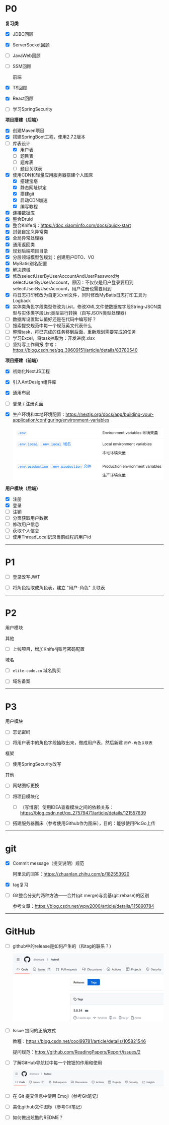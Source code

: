# P0

**复习类**

- [x] JDBC回顾

- [x] ServerSocket回顾

- [ ] JavaWeb回顾

- [ ] SSM回顾

  前端

- [x] TS回顾

- [x] React回顾

- [ ] 学习SpringSecurity

**项目搭建（后端）**

- [x] 创建Maven项目
- [x] 搭建SpringBoot工程，使用2.7.2版本
- [ ] 库表设计
  - [x] 用户表
  - [ ]  题目表
  - [ ] 题库表
  - [ ] 题目关联表
- [x] 使用CDN和轻量应用服务器搭建个人图床
  - [x] 搭建宝塔
  - [x] 静态网址绑定
  - [x] 搭建git
  - [x] 启动CDN加速
  - [x] 编写教程
- [x] 连接数据库
- [x] 整合Druid
- [x] 整合Knife4j：https://doc.xiaominfo.com/docs/quick-start
- [x] 封装自定义异常类
- [x] 全局异常处理器
- [x] 通用返回类
- [x] 规划后端项目目录
- [x] 分层领域模型包规划：创建用户DTO、VO
- [x] MyBatis别名配置
- [x] 解决跨域
- [x] 修改selectUserByUserAccountAndUserPassword为selectUserByUserAccount，原因：不仅仅是用户登录要用到selectUserByUserAccount，用户注册也需要用到
- [x] 将日志打印修改为自定义xml文件，同时修改MyBatis日志打印工具为Logback
- [x] 实体类角色字段类型修改为List，修改XML文件使数据库字段String-JSON类型与实体类字段List类型进行转换（自写JSON类型处理器）
- [ ] 数据库设置默认值好还是在代码中编写好？
- [ ] 搜索提交规范中每一个规范英文代表什么
- [ ] 整理task，将已完成的任务移到后面，重新规划需要完成的任务
- [ ] 学习Excel，将task抽取为：开发进度.xlsx
- [ ] 坚持写工作周报
  参考：https://blog.csdn.net/qq_39609151/article/details/83780540

**项目搭建（前端）**

- [x] 初始化NextJS工程

- [x] 引入AntDesign组件库

- [x] 通用布局

- [ ] 登录 / 注册页面

- [x] 生产环境和本地环境配置：https://nextjs.org/docs/app/building-your-application/configuring/environment-variables

  ![image-20241203185346267](./assets/image-20241203185346267.png)

**用户模块（后端）**

- [x] 注册
- [x] 登录
- [ ] 注销
- [ ] 分页获取用户数据
- [ ] 修改用户信息
- [ ] 获取个人信息
- [ ] 使用ThreadLocal记录当前线程的用户id

---

# P1

- [ ] 登录改写JWT
- [ ] 将角色抽取成角色表，建立 "用户-角色" 关联表





---

# P2

用户模块



其他

- [ ] 上线项目，增加Knife4j账号密码配置



域名

- [ ] `elite-code.cn` 域名购买
- [ ] 域名备案





---

# P3

用户模块

- [ ] 忘记密码
- [ ] 将用户表中的角色字段抽取出来，做成用户表，然后新建 `用户-角色关联表`



框架

- [ ] 使用SpringSecurity改写



其他

- [ ] 网站图标更换
- [ ] 将项目模块化
  - [ ] （写博客）使用IDEA查看模块之间的依赖关系：https://blog.csdn.net/qq_27579471/article/details/121557639
- [ ] 搭建服务器图床（参考使用Github作为图床），目的：能够使用PicGo上传



---

# git

- [x] Commit message（提交说明）规范

  阿里云的回答：https://zhuanlan.zhihu.com/p/182553920

- [x] tag复习

- [ ] Git整合分支的两种方法——合并(git merge)与变基(git rebase)的区别

  参考文章：https://blog.csdn.net/wpw2000/article/details/115890784



---

# GitHub

- [ ] github中的release是如何产生的（和tag的联系？）

  <img src="./assets/image-20241207214443147.png" alt="image-20241207214443147" style="zoom:70%;" />

- [ ] Issue 提问的正确方式

  教程：https://blog.csdn.net/cool99781/article/details/105821546

  提问规范：https://github.com/ReadingPapers/Report/issues/2

- [ ] 了解GitHub导航栏中每一个按钮的作用和使用

  ![image-20241207213944316](./assets/image-20241207213944316.png)

- [ ] 在 Git 提交信息中使用 Emoji（参考Git笔记）

- [ ] 美化github文件图标（参考Git笔记）

- [ ] 如何做出炫酷的REDME？

